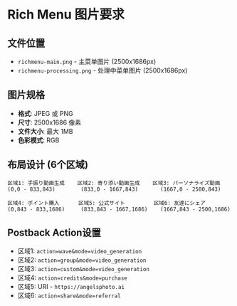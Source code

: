 # Rich Menu 图片要求

## 文件位置
- `richmenu-main.png` - 主菜单图片 (2500x1686px)
- `richmenu-processing.png` - 处理中菜单图片 (2500x1686px)

## 图片规格
- **格式**: JPEG 或 PNG
- **尺寸**: 2500x1686 像素
- **文件大小**: 最大 1MB
- **色彩模式**: RGB

## 布局设计 (6个区域)

```
区域1: 手振り動画生成    区域2: 寄り添い動画生成    区域3: パーソナライズ動画
(0,0 - 833,843)        (833,0 - 1667,843)       (1667,0 - 2500,843)

区域4: ポイント購入      区域5: 公式サイト         区域6: 友達にシェア  
(0,843 - 833,1686)     (833,843 - 1667,1686)    (1667,843 - 2500,1686)
```

## Postback Action设置
- 区域1: `action=wave&mode=video_generation`
- 区域2: `action=group&mode=video_generation`  
- 区域3: `action=custom&mode=video_generation`
- 区域4: `action=credits&mode=purchase`
- 区域5: URI - `https://angelsphoto.ai`
- 区域6: `action=share&mode=referral` 